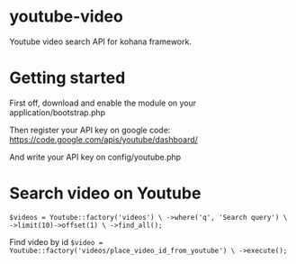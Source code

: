 youtube-video
=============

Youtube video search API for kohana framework. 

Getting started
===============

First off, download and enable the module on your application/bootstrap.php 

Then register your API key on google code: 
https://code.google.com/apis/youtube/dashboard/

And write your API key on config/youtube.php

Search video on Youtube 
=======================

`
$videos = Youtube::factory('videos') \
    ->where('q', 'Search query') \
    ->limit(10)->offset(1) \
    ->find_all();
`

Find video by id
`
$video = Youtube::factory('videos/place_video_id_from_youtube') \
    ->execute();
`
